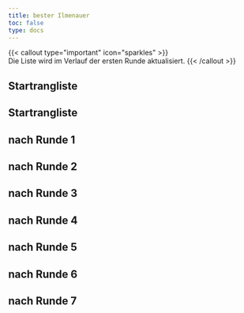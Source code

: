 ```yaml
---
title: bester Ilmenauer
toc: false
type: docs
---
```


{{< callout type="important" icon="sparkles" >}}    
Die Liste wird im Verlauf der ersten Runde aktualisiert.
{{< /callout >}}

## Startrangliste
## Startrangliste
## nach Runde 1
## nach Runde 2
## nach Runde 3
## nach Runde 4
## nach Runde 5
## nach Runde 6
## nach Runde 7